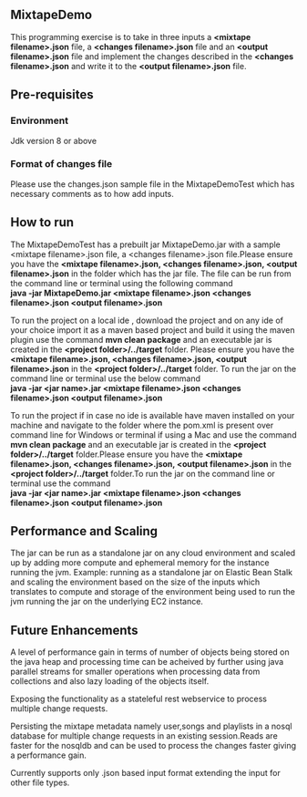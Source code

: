 ## MixtapeDemo
This programming exercise is to take in three inputs a **\<mixtape filename\>.json** file, a **\<changes filename\>.json** file and an **\<output filename\>.json** file and implement the changes
described in the **\<changes filename\>.json** and write it to the **\<output filename\>.json** file.

## Pre-requisites
### Environment
Jdk version 8 or above
### Format of changes file
Please use the changes.json sample file in the MixtapeDemoTest which has necessary comments as to how add inputs. <br/>

## How to run
The MixtapeDemoTest has a prebuilt jar MixtapeDemo.jar with a sample \<mixtape filename\>.json file, a \<changes filename\>.json file.Please ensure you have the **\<mixtape filename\>.json, \<changes filename\>.json, \<output filename\>.json** in the folder which has the jar file. The file can be run from the command line or terminal using the following command
<br>**java -jar MixtapeDemo.jar \<mixtape filename\>.json \<changes filename\>.json \<output filename\>.json**<br/>

To run the project on a local ide , download the project and on any ide of your choice import it as a maven based project and build it using the maven plugin use the command **mvn clean package** and an executable jar is created in the **\<project folder\>/../target** folder. Please ensure you have the **\<mixtape filename\>.json, \<changes filename\>.json, \<output filename\>.json** in the **\<project folder\>/../target**  folder. To run the jar on the command line or terminal use the below command
<br>**java -jar \<jar name\>.jar \<mixtape filename\>.json \<changes filename\>.json \<output filename\>.json**<br/>

To run the project if in case no ide is available have maven installed on your machine and navigate to the folder where the pom.xml is present over command line for Windows or terminal if using a Mac and use the command **mvn clean package** and an executable jar is created in the **\<project folder\>/../target** folder.Please ensure you have the **\<mixtape filename\>.json, \<changes filename\>.json, \<output filename\>.json** in the **\<project folder\>/../target**  folder.To run the jar on the command line or terminal use  the command
<br>**java -jar \<jar name\>.jar \<mixtape filename\>.json \<changes filename\>.json \<output filename\>.json**<br/>

## Performance and Scaling
The jar can be run as a standalone jar on any cloud environment and scaled up by adding more compute and ephemeral memory for the instance running the jvm. Example: running as a standalone jar on  Elastic Bean Stalk and scaling the environment based on the size of the inputs which translates to compute and storage of the environment being used to run the jvm running the jar on the underlying EC2 instance.  

## Future Enhancements
A level of performance gain in terms of number of objects being stored on the java heap and processing time can be acheived by further using java parallel streams for smaller operations when processing data from collections and also lazy loading of the objects itself.

Exposing the functionality as a stateleful rest webservice to process multiple change requests.

Persisting the mixtape metadata namely user,songs and playlists in a nosql database for multiple change requests in an existing session.Reads are faster for the nosqldb and can be used to process the changes faster giving a performance gain.

Currently supports only .json based input format extending the input for other file types.
